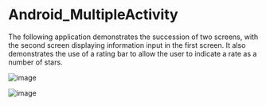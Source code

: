 # Android_MultipleActivity
The following application demonstrates the succession of two screens, with the second screen displaying information input in the first screen. It also demonstrates the use of a rating bar to allow the user to indicate a rate as a number of stars.

![image](https://user-images.githubusercontent.com/54389153/174677260-9bda0b12-c593-45ec-b0e9-562a0a57dfe7.png)

![image](https://user-images.githubusercontent.com/54389153/174677283-906143d0-0304-49b1-af90-7a667cad95c3.png)


